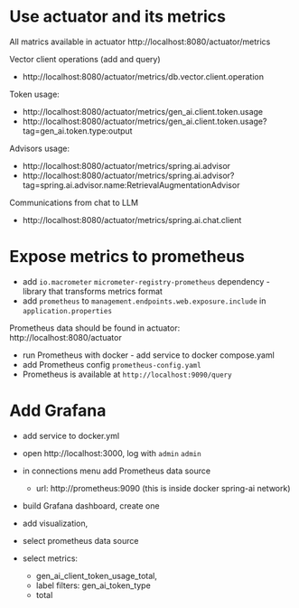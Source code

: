 # Use actuator and its metrics

All matrics available in actuator
http://localhost:8080/actuator/metrics

Vector client operations (add and query)
- http://localhost:8080/actuator/metrics/db.vector.client.operation

Token usage:
- http://localhost:8080/actuator/metrics/gen_ai.client.token.usage
- http://localhost:8080/actuator/metrics/gen_ai.client.token.usage?tag=gen_ai.token.type:output

Advisors usage:
- http://localhost:8080/actuator/metrics/spring.ai.advisor
- http://localhost:8080/actuator/metrics/spring.ai.advisor?tag=spring.ai.advisor.name:RetrievalAugmentationAdvisor

Communications from chat to LLM
- http://localhost:8080/actuator/metrics/spring.ai.chat.client

# Expose metrics to prometheus
- add `io.macrometer` `micrometer-registry-prometheus` dependency - library that transforms metrics format
- add `prometheus` to `management.endpoints.web.exposure.include` in `application.properties`

Prometheus data should be found in actuator:
http://localhost:8080/actuator

- run Prometheus with docker - add service to docker compose.yaml
- add Prometheus config `prometheus-config.yaml`
- Prometheus is available at `http://localhost:9090/query`

# Add Grafana
- add service to docker.yml
- open http://localhost:3000, log with `admin` `admin`
- in connections menu add Prometheus data source

  - url: http://prometheus:9090 (this is inside docker spring-ai network)
  
- build Grafana dashboard, create one 
- add visualization, 
- select prometheus data source
- select metrics:

  - gen_ai_client_token_usage_total,
  - label filters: gen_ai_token_type
  - total